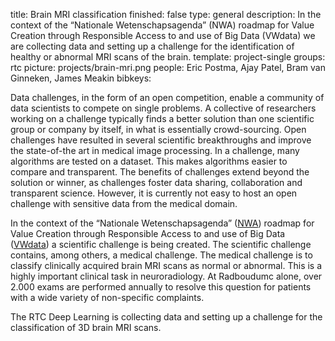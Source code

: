 title: Brain MRI classification
finished: false
type: general
description: In the context of the “Nationale Wetenschapsagenda” (NWA) roadmap for Value Creation through Responsible Access to and use of Big Data (VWdata) we are collecting data and setting up a challenge for the identification of healthy or abnormal MRI scans of the brain.
template: project-single
groups: rtc
picture: projects/brain-mri.png
people: Eric Postma, Ajay Patel, Bram van Ginneken, James Meakin
bibkeys: 

Data challenges, in the form of an open competition, enable a community of data scientists to compete on single problems. A collective of researchers working on a challenge typically finds a better solution than one scientific group or company by itself, in what is essentially crowd-sourcing. Open challenges have resulted in several scientific breakthroughs and improve the state-of-the art in medical image processing. In a challenge, many algorithms are tested on a dataset. This makes algorithms easier to compare and transparent. The benefits of challenges extend beyond the solution or winner, as challenges foster data sharing, collaboration and transparent science. However, it is currently not easy to host an open challenge with sensitive data from the medical domain.
<br>

In the context of the “Nationale Wetenschapsagenda” ([NWA]( https://wetenschapsagenda.nl/)) roadmap for Value Creation through Responsible Access to and use of Big Data ([VWdata]( https://commit2data.nl/vwdata)) a scientific challenge is being created. The scientific challenge contains, among others, a medical challenge. The medical challenge is to classify clinically acquired brain MRI scans as normal or abnormal. This is a highly important clinical task in neuroradiology. At Radboudumc alone, over 2.000 exams are performed annually to resolve this question for patients with a wide variety of non-specific complaints. 
<br>

The RTC Deep Learning is collecting data and setting up a challenge for the classification of 3D brain MRI scans.
